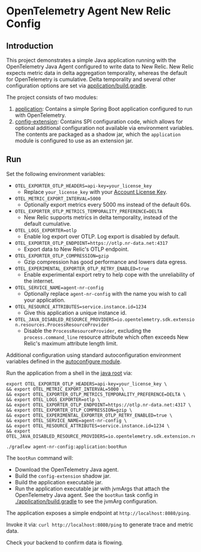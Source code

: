 # OpenTelemetry Agent New Relic Config

## Introduction

This project demonstrates a simple Java application running with the OpenTelemetry Java Agent configured to write data to New Relic. New Relic expects metric data in delta aggregation temporality, whereas the default for OpenTelemetry is cumulative. Delta temporality and several other configuration options are set via [application/build.gradle](./application/build.gradle).

The project consists of two modules:

1. [application](./application): Contains a simple Spring Boot application configured to run with OpenTelemetry.
2. [config-extension](./config-extension): Contains SPI configuration code, which allows for optional additional configuration not available via environment variables. The contents are packaged as a shadow jar, which the `application` module is configured to use as an extension jar.

## Run

Set the following environment variables:
* `OTEL_EXPORTER_OTLP_HEADERS=api-key=your_license_key`
  * Replace `your_license_key` with your [Account License Key](https://one.newrelic.com/launcher/api-keys-ui.launcher).
* `OTEL_METRIC_EXPORT_INTERVAL=5000`
  * Optionally export metrics every 5000 ms instead of the default 60s.
* `OTEL_EXPORTER_OTLP_METRICS_TEMPORALITY_PREFERENCE=DELTA`
  * New Relic supports metrics in delta temporality, instead of the default cumulative.
* `OTEL_LOGS_EXPORTER=otlp`
  * Enable log export over OTLP. Log export is disabled by default.
* `OTEL_EXPORTER_OTLP_ENDPOINT=https://otlp.nr-data.net:4317`
  * Export data to New Relic's OTLP endpoint.
* `OTEL_EXPORTER_OTLP_COMPRESSION=gzip`
  * Gzip compression has good performance and lowers data egress.
* `OTEL_EXPERIMENTAL_EXPORTER_OTLP_RETRY_ENABLED=true`
  * Enable experimental export retry to help cope with the unreliability of the internet.
* `OTEL_SERVICE_NAME=agent-nr-config`
  * Optionally replace `agent-nr-config` with the name you wish to call your application.
* `OTEL_RESOURCE_ATTRIBUTES=service.instance.id=1234`
  * Give this application a unique instance id.
* `OTEL_JAVA_DISABLED_RESOURCE_PROVIDERS=io.opentelemetry.sdk.extension.resources.ProcessResourceProvider`
  * Disable the `ProcessResourceProvider`, excluding the `process.command_line` resource attribute which often exceeds New Relic's maximum attribute length limit.

Additional configuration using standard autoconfiguration environment variables defined in the [autoconfigure module](https://github.com/open-telemetry/opentelemetry-java/tree/main/sdk-extensions/autoconfigure).

Run the application from a shell in the [java root](../) via:
```
export OTEL_EXPORTER_OTLP_HEADERS=api-key=your_license_key \
&& export OTEL_METRIC_EXPORT_INTERVAL=5000 \
&& export OTEL_EXPORTER_OTLP_METRICS_TEMPORALITY_PREFERENCE=DELTA \
&& export OTEL_LOGS_EXPORTER=otlp \
&& export OTEL_EXPORTER_OTLP_ENDPOINT=https://otlp.nr-data.net:4317 \
&& export OTEL_EXPORTER_OTLP_COMPRESSION=gzip \
&& export OTEL_EXPERIMENTAL_EXPORTER_OTLP_RETRY_ENABLED=true \
&& export OTEL_SERVICE_NAME=agent-nr-config \
&& export OTEL_RESOURCE_ATTRIBUTES=service.instance.id=1234 \
&& export OTEL_JAVA_DISABLED_RESOURCE_PROVIDERS=io.opentelemetry.sdk.extension.resources.ProcessResourceProvider

./gradlew agent-nr-config:application:bootRun
```

The `bootRun` command will:
- Download the OpenTelemetry Java agent.
- Build the `config-extension` shadow jar.
- Build the application executable jar.
- Run the application executable jar with jvmArgs that attach the OpenTelemetry Java agent. See the `bootRun` task config in [./application/build.gradle](./application/build.gradle) to see the jvmArg configuration.

The application exposes a simple endpoint at `http://localhost:8080/ping`.

Invoke it via: `curl http://localhost:8080/ping` to generate trace and metric data.

Check your backend to confirm data is flowing.
